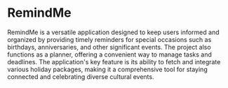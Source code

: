 # RemindMe

RemindMe is a versatile application designed to keep users informed and organized by providing timely reminders for special occasions such as birthdays, anniversaries, and other significant events. The project also functions as a planner, offering a convenient way to manage tasks and deadlines. The application's key feature is its ability to fetch and integrate various holiday packages, making it a comprehensive tool for staying connected and celebrating diverse cultural events.


